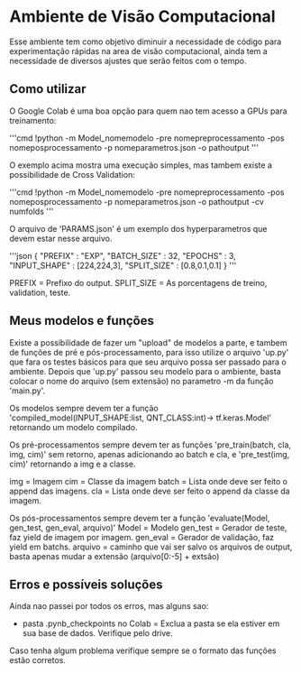 # Ambiente de Visão Computacional

Esse ambiente tem como objetivo diminuir a necessidade de código para experimentação rápidas na area de visão computacional, ainda tem a necessidade de diversos ajustes que serão feitos com o tempo.

## Como utilizar

O Google Colab é uma boa opção para quem nao tem acesso a GPUs para treinamento:

'''cmd
!python -m Model_nomemodelo -pre nomepreprocessamento -pos nomeposprocessamento -p nomeparametros.json -o pathoutput
''' 

O exemplo acima mostra uma execução simples, mas tambem existe a possibilidade de Cross Validation:

'''cmd
!python -m Model_nomemodelo -pre nomepreprocessamento -pos nomeposprocessamento -p nomeparametros.json -o pathoutput -cv numfolds
'''

O arquivo de 'PARAMS.json' é um exemplo dos hyperparametros que devem estar nesse arquivo.

'''json
{
  "PREFIX" : "EXP",
  "BATCH_SIZE" : 32,
  "EPOCHS" : 3,
  "INPUT_SHAPE" : [224,224,3],
  "SPLIT_SIZE" : [0.8,0.1,0.1]
}
'''

PREFIX = Prefixo do output.
SPLIT_SIZE = As porcentagens de treino, validation, teste.



## Meus modelos e funções

Existe a possibilidade de fazer um "upload" de modelos a parte, e tambem de funções de pré e pós-processamento, para isso utilize o arquivo 'up.py' que fara os testes básicos para que seu arquivo possa ser passado para o ambiente. 
Depois que 'up.py' passou seu modelo para o ambiente, basta colocar o nome do arquivo (sem extensão) no parametro -m da função 'main.py'.

Os modelos sempre devem ter a função 'compiled_model(INPUT_SHAPE:list, QNT_CLASS:int)-> tf.keras.Model' retornando um modelo compilado.

Os pré-processamentos sempre devem ter as funções 'pre_train(batch, cla, img, cim)' sem retorno, apenas adicionando ao batch e cla, e 'pre_test(img, cim)' retornando a img e a classe. 

img = Imagem
cim = Classe da imagem
batch = Lista onde deve ser feito o append das imagens.
cla = Lista onde deve ser feito o append da classe da imagem.

Os pós-processamentos sempre devem ter a função 'evaluate(Model, gen_test, gen_eval, arquivo)'
Model = Modelo
gen_test = Gerador de teste, faz yield de imagem por imagem.
gen_eval = Gerador de validação, faz yield em batchs.
arquivo = caminho que vai ser salvo os arquivos de output, basta apenas mudar a extensão (arquivo[0:-5] + extsão)

## Erros e possíveis soluções
Ainda nao passei por todos os erros, mas alguns sao:

- pasta .pynb_checkpoints no Colab = Exclua a pasta se ela estiver em sua base de dados. Verifique pelo drive.

Caso tenha algum problema verifique sempre se o formato das funções estão corretos.
